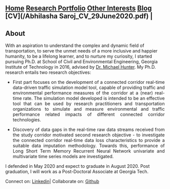 ## [Home](README.md) [Research Portfolio](/research.md) [Other Interests](other_interests.md) [Blog](blog.md) [CV](/Abhilasha Saroj_CV_29June2020.pdf) |
 
## About


With an aspiration to understand the complex and dynamic field of transportation, to serve the unmet needs of a more inclusive and happier humanity, to be a lifelong learner, and to nurture my curiosity, I started pursuing Ph.D. at School of Civil and Environmental Engineering, Georgia Institute of Technology in 2016, advised by [Dr. Michael Hunter](https://ce.gatech.edu/people/Faculty/811/overview). My Ph.D. research entails two research objectives: 


- <p style="text-align: justify;"> First part focuses on the development of a connected corridor real-time data-driven traffic simulation model tool, capable of providing traffic and environmental performance measures of the corridor at a (near) real-time rate. The simulation model developed is intended to be an effective tool that can be used by research practitioners and transportation organizations to simulate and measure environmental and traffic performance related impacts of different connected corridor technologies.</p>

-  <p style="text-align: justify;"> Discovery of data gaps in the real-time raw data streams received from the study corridor motivated second research objective - to investigate the connected corridor real-time data loss characteristics to provide a suitable data imputation methodology. Towards this, performance of Long Short Term Memory Recurrent Neural Network univariate and multivariate time series models are investigated. </p>


I defended in May 2020 and expect to graduate in August 2020. Post graduation, I will work as a Post-Doctoral Associate at Georgia Tech.


Connect on: [Linkedin](https://www.linkedin.com/in/abhilasha-saroj-gatech/)| Collaborate on: [Github](https://github.com/abhilashasaroj)
